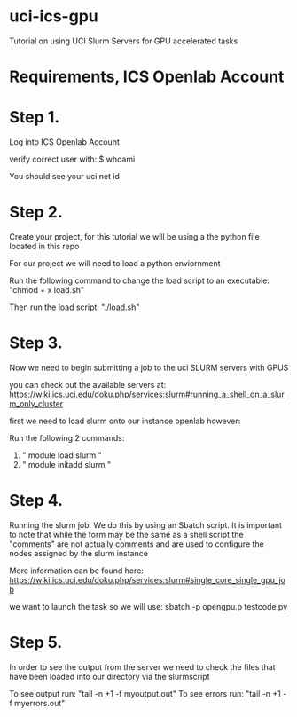 # uci-ics-gpu
Tutorial on using UCI Slurm Servers for GPU accelerated tasks



# Requirements, ICS Openlab Account 

# Step 1. 

Log into ICS Openlab Account 

verify correct user with: $ whoami

You should see your uci net id

# Step 2. 

Create your project, for this tutorial we will be using a the python file located in this repo

For our project we will need to load a python enviornment 

Run the following command to change the load script to an executable: "chmod + x load.sh"

Then run the load script: "./load.sh"

# Step 3. 

Now we need to begin submitting a job to the uci SLURM servers with GPUS 

you can check out the available servers at:    https://wiki.ics.uci.edu/doku.php/services:slurm#running_a_shell_on_a_slurm_only_cluster



first we need to load slurm onto our instance openlab however: 

Run the following 2 commands: 
1. " module load slurm "
2. " module initadd slurm "



# Step 4. 

Running the slurm job. We do this by using an Sbatch script. It is important to note that 
while the form may be the same as a shell script the "comments" are not actually comments 
and are used to configure the nodes assigned by the slurm instance 

More information can be found here: https://wiki.ics.uci.edu/doku.php/services:slurm#single_core_single_gpu_job


we want to launch the task so we will use: sbatch -p opengpu.p testcode.py


# Step 5. 

In order to see the output from the server we need to check the files that have been loaded
into our directory via the slurmscript 

To see output run: "tail -n +1 -f myoutput.out"
To see errors run: "tail -n +1 -f myerrors.out"
